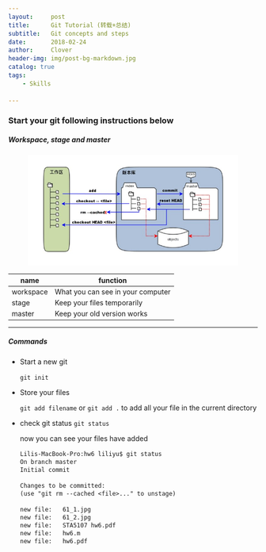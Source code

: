 ```yaml
---
layout:     post
title:      Git Tutorial (转载+总结)
subtitle:   Git concepts and steps
date:       2018-02-24
author:     Clover
header-img: img/post-bg-markdown.jpg
catalog: true
tags:
    - Skills

---
```


### Start your git following instructions below

##### Workspace, stage and master
<figure>
  <img src="/img/git-concept.jpg" alt="Image" />
</figure>

|    name    | function |
| ---------- | --- |
|workspace|What you can see in your computer|
|stage    |Keep your files temporarily|
|master   |Keep your old version works| 

______________________________________________

##### Commands

- Start a new git

    `git init`

- Store your files

    `git add filename` or `git add .` to add all your file in the current directory
    
- check git status
    `git status`
    
    now you can see your files have added 
    
    ```
    Lilis-MacBook-Pro:hw6 liliyu$ git status
    On branch master
    Initial commit

    Changes to be committed:
    (use "git rm --cached <file>..." to unstage)

	new file:   61_1.jpg
	new file:   61_2.jpg
	new file:   STA5107 hw6.pdf
	new file:   hw6.m
	new file:   hw6.pdf
    ```
    
    


